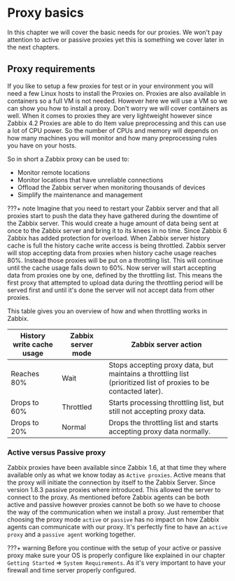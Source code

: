 # Proxy basics

In this chapter we will cover the basic needs for our proxies. We won't pay
attention to active or passive proxies yet this is something we cover later
in the next chapters.

## Proxy requirements
If you like to setup a few proxies for test or in your environment you will need
a few Linux hosts to install the Proxies on. Proxies are also available in containers
so a full VM is not needed. However here we will use a VM so we can show you how to
install a proxy. Don't worry we will cover containers as well. When it comes to
proxies they are very lightweight however since Zabbix 4.2 Proxies are able to
do Item value preprocessing and this can use a lot of CPU power. So the number
of CPUs and memory will depends on how many machines you will monitor and how many
preprocessing rules you have on your hosts.

So in short a Zabbix proxy can be used to:

- Monitor remote locations
- Monitor locations that have unreliable connections
- Offload the Zabbix server when monitoring thousands of devices
- Simplify the maintenance and management


???+ note
     Imagine that you need to restart your Zabbix server and that all proxies start
     to push the data they have gathered during the downtime of the Zabbix server.
     This would create a huge amount of data being sent at once to the Zabbix server
     and bring it to its knees in no time. Since Zabbix 6 Zabbix has added protection
     for overload. When Zabbix server history cache is full the history cache write
     access is being throttled. Zabbix server will stop accepting data from proxies
     when history cache usage reaches 80%. Instead those proxies will be put on a
     throttling list. This will continue until the cache usage falls down to 60%.
     Now server will start accepting data from proxies one by one, defined by the
     throttling list. This means the first proxy that attempted to upload data during
     the throttling period will be served first and until it's done the server will
     not accept data from other proxies.

This table gives you an overview of how and when throttling works in Zabbix.

|History write cache usage 	| Zabbix server mode	| Zabbix server action 	|
|----                       |----                 |----                   |
|Reaches 80%                |Wait                 |Stops accepting proxy data, but maintains a throttling list (prioritized list of proxies to be contacted later).|
|Drops to 60%               |Throttled            |Starts processing throttling list, but still not accepting proxy data.	|
|Drops to 20%	              |Normal               |Drops the throttling list and starts accepting proxy data normally.|


### Active versus Passive proxy

Zabbix proxies have been available since Zabbix 1.6, at that time they where available
only as what we know today as `Active proxies`. Active means that the proxy will
initiate the connection by itself to the Zabbix Server. Since version 1.8.3 passive
proxies where introduced. This allowed the server to connect to the proxy. As mentioned
before Zabbix agents can be both active and passive however proxies cannot be both
so we have to choose the way of the communication when we install a proxy. Just
remember that choosing the proxy mode `active` or `passive` has no impact on how
Zabbix agents can communicate with our proxy. It's perfectly fine to have an `active proxy`
and a `passive agent` working together.

???+ warning
     Before you continue with the setup of your active or passive proxy make sure
     your OS is properly configure like explained in our chapter `Getting Started` 
     => `System Requirements`. As it's very important to have your firewall and
     time server properly configured.
